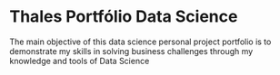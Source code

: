 # Thales Portfólio Data Science
The main objective of this data science personal project portfolio is to demonstrate my skills in solving business challenges through my knowledge and tools of Data Science

